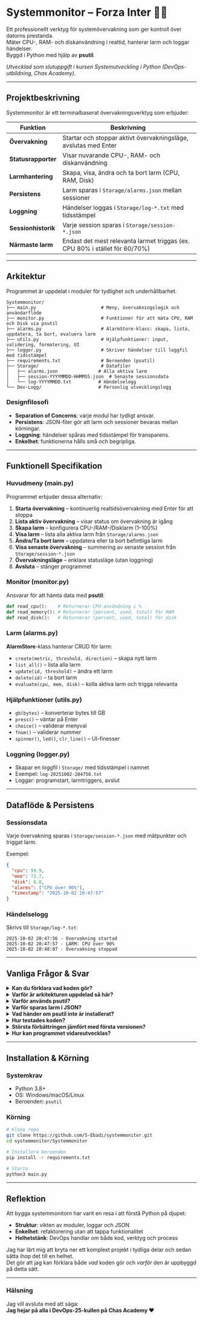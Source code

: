 
# Systemmonitor – Forza Inter 🖤💙

Ett professionellt verktyg för systemövervakning som ger kontroll över datorns prestanda.  
Mäter CPU-, RAM- och diskanvändning i realtid, hanterar larm och loggar händelser.  
Byggd i Python med hjälp av **psutil**.

*Utvecklad som slutuppgift i kursen Systemutveckling i Python (DevOps-utbildning, Chas Academy).*

---

## Projektbeskrivning

Systemmonitor är ett terminalbaserat övervakningsverktyg som erbjuder:

| Funktion | Beskrivning |
|----------|-------------|
| **Övervakning** | Startar och stoppar aktivt övervakningsläge, avslutas med Enter |
| **Statusrapporter** | Visar nuvarande CPU-, RAM- och diskanvändning |
| **Larmhantering** | Skapa, visa, ändra och ta bort larm (CPU, RAM, Disk) |
| **Persistens** | Larm sparas i `Storage/alarms.json` mellan sessioner |
| **Loggning** | Händelser loggas i `Storage/log-*.txt` med tidsstämpel |
| **Sessionhistorik** | Varje session sparas i `Storage/session-*.json` |
| **Närmaste larm** | Endast det mest relevanta larmet triggas (ex. CPU 80% i stället för 60/70%) |

---

## Arkitektur

Programmet är uppdelat i moduler för tydlighet och underhållbarhet.

```
Systemmonitor/
├── main.py                        # Meny, övervakningslogik och användarflöde
├── monitor.py                     # Funktioner för att mäta CPU, RAM och Disk via psutil
├── alarms.py                      # AlarmStore-klass: skapa, lista, uppdatera, ta bort, evaluera larm
├── utils.py                       # Hjälpfunktioner: input, validering, formatering, UI
├── logger.py                      # Skriver händelser till loggfil med tidsstämpel
├── requirements.txt               # Beroenden (psutil)
├── Storage/                       # Datafiler
│   ├── alarms.json               # Alla aktiva larm
│   ├── session-YYYYMMDD-HHMMSS.json  # Senaste sessionsdata
│   └── log-YYYYMMDD.txt          # Händelselogg
└── Dev-Logg/                     # Personlig utvecklingslogg
```

### Designfilosofi
- **Separation of Concerns**: varje modul har tydligt ansvar.  
- **Persistens**: JSON-filer gör att larm och sessioner bevaras mellan körningar.  
- **Loggning**: händelser spåras med tidsstämpel för transparens.  
- **Enkelhet**: funktionerna hålls små och begripliga.

---

## Funktionell Specifikation

### Huvudmeny (main.py)
Programmet erbjuder dessa alternativ:

1. **Starta övervakning** – kontinuerlig realtidsövervakning med Enter för att stoppa  
2. **Lista aktiv övervakning** – visar status om övervakning är igång  
3. **Skapa larm** – konfigurera CPU-/RAM-/Disklarm (1–100%)  
4. **Visa larm** – lista alla aktiva larm från `Storage/alarms.json`  
5. **Ändra/Ta bort larm** – uppdatera eller ta bort befintliga larm  
6. **Visa senaste övervakning** – summering av senaste session från `Storage/session-*.json`  
7. **Övervakningsläge** – enklare statusläge (utan loggning)  
8. **Avsluta** – stänger programmet

### Monitor (monitor.py)
Ansvarar för att hämta data med **psutil**:
```python
def read_cpu():    # Returnerar CPU-användning i %
def read_memory(): # Returnerar (percent, used, total) för RAM
def read_disk():   # Returnerar (percent, used, total) för disk
```

### Larm (alarms.py)
**AlarmStore**-klass hanterar CRUD för larm:
- `create(metric, threshold, direction)` – skapa nytt larm  
- `list_all()` – lista alla larm  
- `update(id, threshold)` – ändra ett larm  
- `delete(id)` – ta bort larm  
- `evaluate(cpu, mem, disk)` – kolla aktiva larm och trigga relevanta  

### Hjälpfunktioner (utils.py)
- `gb(bytes)` – konverterar bytes till GB  
- `press()` – väntar på Enter  
- `choice()` – validerar menyval  
- `fnum()` – validerar nummer  
- `spinner()`, `led()`, `clr_line()` – UI-finesser  

### Loggning (logger.py)
- Skapar en loggfil i `Storage/` med tidsstämpel i namnet  
- Exempel: `log-20251002-204756.txt`  
- Loggar: programstart, larmtriggers, avslut

---

## Dataflöde & Persistens

### Sessionsdata
Varje övervakning sparas i `Storage/session-*.json` med mätpunkter och triggat larm.

Exempel:
```json
{
  "cpu": 99.9,
  "mem": 72.7,
  "disk": 6.8,
  "alarms": ["CPU över 90%"],
  "timestamp": "2025-10-02 20:47:57"
}
```

### Händelselogg
Skrivs till `Storage/log-*.txt`:
```
2025-10-02 20:47:56 - Övervakning startad
2025-10-02 20:47:57 - LARM: CPU över 90%
2025-10-02 20:48:07 - Övervakning stoppad
```

---

## Vanliga Frågor & Svar

<details>
<summary><strong>Kan du förklara vad koden gör?</strong></summary>
Programmet övervakar CPU, RAM och disk.  
Användaren kan skapa larm, och om gränsen nås triggas larm i terminalen och loggas i JSON/textfil.
</details>

<details>
<summary><strong>Varför är arkitekturen uppdelad så här?</strong></summary>
För att separera ansvar:  
- `main.py` för meny och användarflöde  
- `monitor.py` för mätningar  
- `alarms.py` för larmhantering  
- `utils.py` för input och UI  
- `logger.py` för loggning  
Det gör koden lättare att förstå och ändra.
</details>

<details>
<summary><strong>Varför används psutil?</strong></summary>
För att enkelt läsa systemdata i Python:
```python
import psutil
print(psutil.cpu_percent())
```
</details>

<details>
<summary><strong>Varför sparas larm i JSON?</strong></summary>
För att larm ska finnas kvar mellan körningar. Alla larm sparas i `Storage/alarms.json`.
</details>

<details>
<summary><strong>Vad händer om psutil inte är installerat?</strong></summary>
Programmet kraschar.  
**Lösning:** installera beroenden med `pip install -r requirements.txt`.
</details>

<details>
<summary><strong>Hur testades koden?</strong></summary>
Genom manuella tester i terminalen:  
- Starta och stoppa övervakning  
- Skapa och ta bort larm  
- Kontrollera att logg- och sessionsfiler sparades i `Storage/`
</details>

<details>
<summary><strong>Största förbättringen jämfört med första versionen?</strong></summary>
Att systemet nu har:  
- Larm som sparas mellan sessioner  
- Fullständig loggning av händelser  
- Närmaste larm logik (bara ett triggas åt gången)  
- Sessionsfiler för analys i efterhand
</details>

<details>
<summary><strong>Hur kan programmet vidareutvecklas?</strong></summary>
- Historisk visualisering (grafer)  
- Slack/Teams-notifieringar  
- Webbaserad dashboard (Flask/Grafana)  
- Docker-containerisering
</details>

---

## Installation & Körning

### Systemkrav
- Python 3.8+  
- OS: Windows/macOS/Linux  
- Beroenden: `psutil`  

### Körning
```bash
# Klona repo
git clone https://github.com/S-Ebadi/systemmonitor.git
cd systemmonitor/Systemmonitor

# Installera beroenden
pip install -r requirements.txt

# Starta
python3 main.py
```

---

## Reflektion

Att bygga systemmonitorn har varit en resa i att förstå Python på djupet:  
- **Struktur**: vikten av moduler, loggar och JSON  
- **Enkelhet**: refaktorering utan att tappa funktionalitet  
- **Helhetstänk**: DevOps handlar om både kod, verktyg och process  

Jag har lärt mig att bryta ner ett komplext projekt i tydliga delar och sedan sätta ihop det till en helhet.  
Det gör att jag kan förklara både *vad* koden gör och *varför* den är uppbyggd på detta sätt.

---

### Hälsning
Jag vill avsluta med att säga:  
**Jag hejar på alla i DevOps-25-kullen på Chas Academy ❤️**
